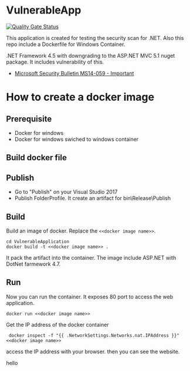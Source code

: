 # VulnerableApp

[![Quality Gate Status](https://sonarcloud.io/api/project_badges/measure?project=TsuyoshiUshio_VulnerableApp&metric=alert_status)](https://sonarcloud.io/dashboard?id=TsuyoshiUshio_VulnerableApp)

This application is created for testing the security scan for .NET. Also this repo include a Dockerfile for Windows Container.

.NET Framework 4.5 with downgrading to the ASP.NET MVC 5.1 nuget package. It includes vulnerability of this. 

* [Microsoft Security Bulletin MS14-059 - Important](https://docs.microsoft.com/en-us/security-updates/securitybulletins/2014/ms14-059?fbclid=IwAR0xi1tpueLDl3V_GwBzn_5PuvW2yQM74_KPv4dL5C8YpNs8fVmT1UThy5I)

# How to create a docker image 

## Prerequisite 

* Docker for windows 
* Docker for windows swiched to windows container

## Build docker file

## Publish 

* Go to "Publish" on your Visual Studio 2017 
* Publish FolderProfile. It create an artifact for bin\Release\Publish

## Build 

Build an image of docker. Replace the `<<docker image name>>`.

```
cd VulnerableApplication
docker build -t <<docker image name>> . 
```

It pack the artifact into the container. The image include ASP.NET with DotNet farmework 4.7. 

## Run 

Now you can run the container. It exposes 80 port to access the web application. 

```
docker run <<docker image name>>
```

Get the IP address of the docker container 

```
 docker inspect -f "{{ .NetworkSettings.Networks.nat.IPAddress }}" <<docker image name>>
```

access the IP address with your browser. then you can see the website. 

hello

